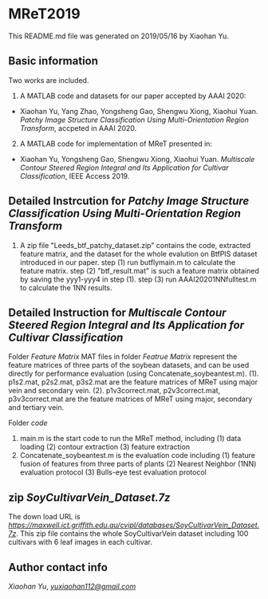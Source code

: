 # MReT2019
This README.md file was generated on 2019/05/16 by Xiaohan Yu.

## Basic information
Two works are included.
1. A MATLAB code and datasets for our paper accepted by AAAI 2020:
* Xiaohan Yu, Yang Zhao, Yongsheng Gao, Shengwu Xiong, Xiaohui Yuan. *Patchy Image Structure Classification Using Multi-Orientation Region Transform*, accpeted in AAAI 2020. 

2. A MATLAB code for implementation of MReT presented in:
* Xiaohan Yu, Yongsheng Gao, Shengwu Xiong, Xiaohui Yuan. *Multiscale Contour Steered Region Integral and Its Application for Cultivar Classification*, IEEE Access 2019.

## Detailed Instrcution for *Patchy Image Structure Classification Using Multi-Orientation Region Transform*
1. A zip file "Leeds_btf_patchy_dataset.zip" contains the code, extracted feature matrix, and the dataset for the whole evalution on BtfPIS dataset introduced in our paper. 
step (1) run butflymain.m to calculate the feature matrix.
step (2) "btf_result.mat" is such a feature matrix obtained by saving the yyy1-yyy4 in step (1). 
step (3) run AAAI20201NNfulltest.m to calculate the 1NN results.

## Detailed Instruction for *Multiscale Contour Steered Region Integral and Its Application for Cultivar Classification*
Folder *Feature Matrix*
MAT files in folder *Featrue Matrix* represent the feature matrices of three parts of the soybean datasets, and can be used directly for performance evaluation (using Concatenate_soybeantest.m).
(1). p1s2.mat, p2s2.mat, p3s2.mat are the feature matrices of MReT using major vein and secondary vein.
(2). p1v3correct.mat, p2v3correct.mat, p3v3correct.mat are the feature matrices of MReT using major, secondary and tertiary vein.

Folder *code*
1. main.m is the start code to run the MReT method, including
(1) data loading
(2) contour extraction
(3) feature extraction
2. Concatenate_soybeantest.m is the evaluation code including
(1) feature fusion of features from three parts of plants
(2) Nearest Neighbor (1NN) evaluation protocol
(3) Bulls-eye test evaluation protocol

## zip *SoyCultivarVein_Dataset.7z*
The down load URL is *https://maxwell.ict.griffith.edu.au/cvipl/databases/SoyCultivarVein_Dataset.7z*.
This zip file contains the whole SoyCultivarVein dataset including 100 cultivars with 6 leaf images in each cultivar.

## Author contact info
*Xiaohan Yu*, *yuxiaohan112@gmail.com*

